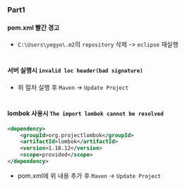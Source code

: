 ### Part1

#### pom.xml 빨간 경고

- `C:\Users\yegyo\.m2`의 `repository` 삭제 -> `eclipse` 재실행

#

#### 서버 실행시 `invalid loc header(bad signature)`

- 위 절차 실행 후 `Maven` -> `Update Project`

#

#### lombok 사용시 `The import lombok cannot be resolved`

```xml
<dependency> 
    <groupId>org.projectlombok</groupId> 
    <artifactId>lombok</artifactId> 
    <version>1.18.12</version>
    <scope>provided</scope> 
</dependency>
```

- pom.xml에 위 내용 추가 후 `Maven` -> `Update Project`

#





















